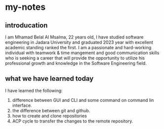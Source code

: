 # my-notes

## introducation

I am Mhamad Belal Al Msalma, 22 years old, I have studied software engineering in Jadara University and graduated 2023 year with excellent academic standing ranked the first.
I am a passionate and hard-working individual with teamwork & time mangement and good communication skills who is seeking a career that will provide the opportunity to utilize his professional growth and knowledge in the Software Engineering field.

## what we have learned today

I have learned the following:
1. difference between GUI and CLI and some command on command lin interface.
2. the difference between git and github.
3. how to create and clone repositories
4. ACP cycle to transfer the changes to the remote repository.